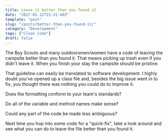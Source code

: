 ```yaml
---
title: Leave it better than you found it
date: "2017-01-12T21:31:48Z"
template: "post"
slug: "/posts/better-than-you-found-it/"
category: "Development"
tags: ["Clean Code"]
draft: false
---
```


The Boy Scouts and many outdoorsmen/women have a code of leaving the campsite better than you found it. That means picking up trash even if you didn't leave it. When you finish your stay the campsite should be pristine.

That guideline can easily be translated to software development. I highly doubt you've opened up a class file and, besides the big issue went in to fix, you thought there was nothing you could do to improve it.

Does the formatting conform to your team's standards?

Do all of the variable and method names make sense?

Could any part of the code be made less ambiguous?

Next time you hop into some code for a "quick-fix", take a look around and see what you can do to leave the file better than you found it.
